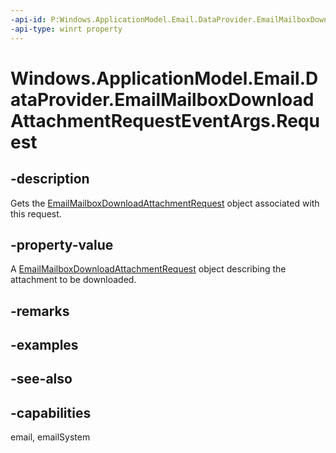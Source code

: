 ```yaml
---
-api-id: P:Windows.ApplicationModel.Email.DataProvider.EmailMailboxDownloadAttachmentRequestEventArgs.Request
-api-type: winrt property
---
```


<!-- Property syntax
public Windows.ApplicationModel.Email.DataProvider.EmailMailboxDownloadAttachmentRequest Request { get; }
-->

# Windows.ApplicationModel.Email.DataProvider.EmailMailboxDownloadAttachmentRequestEventArgs.Request

## -description
Gets the [EmailMailboxDownloadAttachmentRequest](emailmailboxdownloadattachmentrequest.md) object associated with this request.

## -property-value
A [EmailMailboxDownloadAttachmentRequest](emailmailboxdownloadattachmentrequest.md) object describing the attachment to be downloaded.

## -remarks

## -examples

## -see-also

## -capabilities
email, emailSystem
